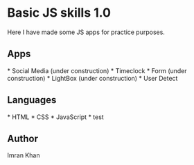 <h1>Basic JS skills 1.0</h1>

Here I have made some JS apps for practice purposes.

<h2>Apps</h2>
* Social Media (under construction)
* Timeclock
* Form (under construction)
* LightBox (under construction)
* User Detect

<h2>Languages</h2>
* HTML
* CSS
* JavaScript
* test

<h2>Author</h2>
Imran Khan
